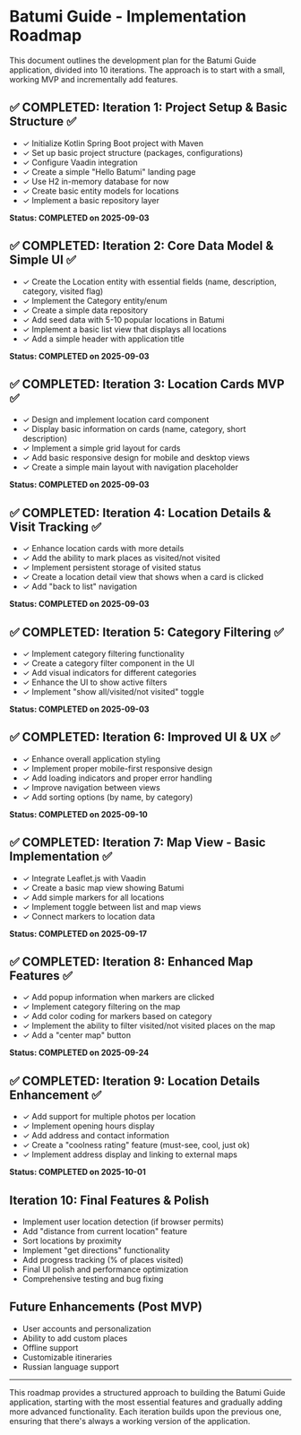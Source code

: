 # Batumi Guide - Implementation Roadmap

This document outlines the development plan for the Batumi Guide application, divided into 10 iterations. 
The approach is to start with a small, working MVP and incrementally add features.

## ✅ COMPLETED: Iteration 1: Project Setup & Basic Structure ✅
- ✓ Initialize Kotlin Spring Boot project with Maven
- ✓ Set up basic project structure (packages, configurations)
- ✓ Configure Vaadin integration
- ✓ Create a simple "Hello Batumi" landing page
- ✓ Use H2 in-memory database for now
- ✓ Create basic entity models for locations
- ✓ Implement a basic repository layer

**Status: COMPLETED on 2025-09-03**

## ✅ COMPLETED: Iteration 2: Core Data Model & Simple UI ✅
- ✓ Create the Location entity with essential fields (name, description, category, visited flag)
- ✓ Implement the Category entity/enum
- ✓ Create a simple data repository
- ✓ Add seed data with 5-10 popular locations in Batumi
- ✓ Implement a basic list view that displays all locations
- ✓ Add a simple header with application title

**Status: COMPLETED on 2025-09-03**

## ✅ COMPLETED: Iteration 3: Location Cards MVP ✅
- ✓ Design and implement location card component
- ✓ Display basic information on cards (name, category, short description)
- ✓ Implement a simple grid layout for cards
- ✓ Add basic responsive design for mobile and desktop views
- ✓ Create a simple main layout with navigation placeholder

**Status: COMPLETED on 2025-09-03**

## ✅ COMPLETED: Iteration 4: Location Details & Visit Tracking ✅
- ✓ Enhance location cards with more details
- ✓ Add the ability to mark places as visited/not visited
- ✓ Implement persistent storage of visited status
- ✓ Create a location detail view that shows when a card is clicked
- ✓ Add "back to list" navigation

**Status: COMPLETED on 2025-09-03**

## ✅ COMPLETED: Iteration 5: Category Filtering ✅
- ✓ Implement category filtering functionality
- ✓ Create a category filter component in the UI
- ✓ Add visual indicators for different categories
- ✓ Enhance the UI to show active filters
- ✓ Implement "show all/visited/not visited" toggle

**Status: COMPLETED on 2025-09-03**

## ✅ COMPLETED: Iteration 6: Improved UI & UX ✅
- ✓ Enhance overall application styling
- ✓ Implement proper mobile-first responsive design
- ✓ Add loading indicators and proper error handling
- ✓ Improve navigation between views
- ✓ Add sorting options (by name, by category)

**Status: COMPLETED on 2025-09-10**

## ✅ COMPLETED: Iteration 7: Map View - Basic Implementation ✅
- ✓ Integrate Leaflet.js with Vaadin
- ✓ Create a basic map view showing Batumi
- ✓ Add simple markers for all locations
- ✓ Implement toggle between list and map views
- ✓ Connect markers to location data

**Status: COMPLETED on 2025-09-17**

## ✅ COMPLETED: Iteration 8: Enhanced Map Features ✅
- ✓ Add popup information when markers are clicked
- ✓ Implement category filtering on the map
- ✓ Add color coding for markers based on category
- ✓ Implement the ability to filter visited/not visited places on the map
- ✓ Add a "center map" button

**Status: COMPLETED on 2025-09-24**

## ✅ COMPLETED: Iteration 9: Location Details Enhancement ✅
- ✓ Add support for multiple photos per location
- ✓ Implement opening hours display
- ✓ Add address and contact information
- ✓ Create a "coolness rating" feature (must-see, cool, just ok)
- ✓ Implement address display and linking to external maps

**Status: COMPLETED on 2025-10-01**

## Iteration 10: Final Features & Polish
- Implement user location detection (if browser permits)
- Add "distance from current location" feature
- Sort locations by proximity
- Implement "get directions" functionality
- Add progress tracking (% of places visited)
- Final UI polish and performance optimization
- Comprehensive testing and bug fixing

## Future Enhancements (Post MVP)
- User accounts and personalization
- Ability to add custom places
- Offline support
- Customizable itineraries
- Russian language support

---
This roadmap provides a structured approach to building the Batumi Guide application, starting with the most essential features and gradually adding more advanced functionality. Each iteration builds upon the previous one, ensuring that there's always a working version of the application.
